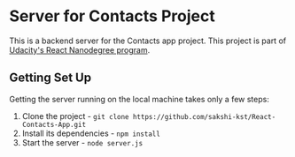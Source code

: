 # Server for Contacts Project

This is a backend server for the Contacts app project. This project is part of [Udacity's React Nanodegree program](https://www.udacity.com/course/react-nanodegree--nd019).

## Getting Set Up

Getting the server running on the local machine takes only a few steps:

1. Clone the project - `git clone https://github.com/sakshi-kst/React-Contacts-App.git`
2. Install its dependencies - `npm install`
3. Start the server - `node server.js`